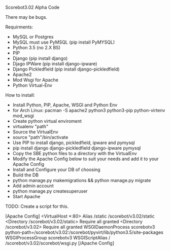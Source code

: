 Scorebot3.02 Alpha Code

There may be bugs. 

Requirments:
 - MySQL or Postgres
  - MySQL must use PyMSQL (pip install PyMYSQL)
 - Python 3.5 (no 2.X BS)
 - PIP
 - Django (pip install django)
 - Djago IPWare (pip install django-ipware)
 - Django Pickledfield (pip install django-pickledfield)
 - Apache2
 - Mod Wsgi for Apache
 - Python Virtual-Env

How to install:
 - Install Python, PIP, Apache, WSGI and Python Env
  - for Arch Linux: pacman -S apache2 python3 python3-pip python-virtenv mod_wsgi
 - Create python virtual enviroment 
  - virtualenv "path"
 - Source the VirtualEnv
  - source "path"/bin/activate
 - Use PIP to install django, pickledfield, ipware and pymysql 
  - pip install django django-pickledfield django-ipware pymysql
 - Copy the SBE python files to a directory with the VirtualEnv
 - Modify the Apache Config below to suit your needs and add it to your Apache Config
 - Install and Configure your DB of choosing
 - Build the DB
  - python manage.py makemigrations && python manage.py migrate
 - Add admin account
  - python manage.py createsuperuser
 - Start Apache

TODO: Create a script for this.

[Apache Config]
<VirtualHost *:80>
    Alias /static /scorebot/v3.02/static
    <Directory /scorebot/v3.02/static>
	Require all granted
    </Directory>
    <Directory /scorebot/v3.02>
	<Files wsgi.py>
	    Require all granted
	</Files>
    </Directory>
    WSGIDaemonProcess scorebotv3 python-path=/scorebot/v3.02:/scorebot/pyvirt/lib/python3.5/site-packages
    WSGIProcessGroup scorebotv3
    WSGIScriptAlias / /scorebot/v3.02/scorebot/wsgi.py
</VirtualHost>
[/Apache Config]

